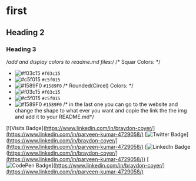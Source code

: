 # first
## Heading 2
### Heading 3


/*add and display colors to readme.md files:*/
/* Squar Colors: */
- ![#f03c15](https://via.placeholder.com/15/f03c15/f03c15.png) `#f03c15`
- ![#c5f015](https://via.placeholder.com/15/c5f015/c5f015.png) `#c5f015`
- ![#1589F0](https://via.placeholder.com/15/1589F0/1589F0.png) `#1589F0`
/* Rounded(Circel) Colors: */
- ![#f03c15](https://www.iconsdb.com/icons/download/color/f03c15/circle-16.png) `#f03c15`
- ![#c5f015](https://www.iconsdb.com/icons/download/color/c5f015/circle-16.png) `#c5f015`
- ![#1589F0](https://www.iconsdb.com/icons/download/color/1589F0/circle-16.png) `#1589F0`
/* in the last one you can go to the website and change the shape to what ever you want 
and copie the link the the img and add it to your README.md*/







[![Visits Badge](https://www.linkedin.com/in/braydon-coyer/](https://www.linkedin.com/in/parveen-kumar-4729058/)
[![Twitter Badge](https://img.shields.io/badge/Twitter-Profile-informational?style=flat&logo=twitter&logoColor=white&color=1CA2F1)](https://www.linkedin.com/in/braydon-coyer/](https://www.linkedin.com/in/parveen-kumar-4729058/)
[![LinkedIn Badge]([https://img.shields.io/badge/LinkedIn-Profile-informational?style=flat&logo=linkedin&logoColor=white&color=0D76A8)(https://www.linkedin.com/in/braydon-coyer/](https://www.linkedin.com/in/parveen-kumar-4729058/))
[![CodePen Badge](https://img.shields.io/badge/CodePen-Profile-informational?style=flat&logo=codepen&logoColor=white&color=black)](https://www.linkedin.com/in/braydon-coyer/](https://www.linkedin.com/in/parveen-kumar-4729058/)
